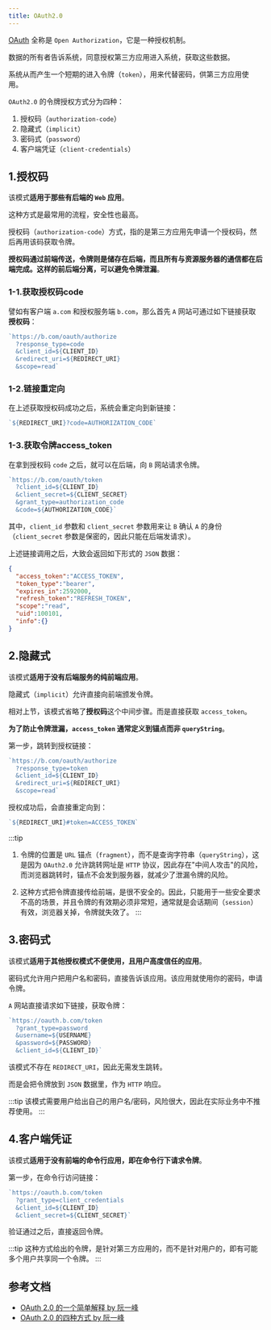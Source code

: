 ```yaml
---
title: OAuth2.0
---
```


[OAuth](https://datatracker.ietf.org/doc/html/rfc6749) 全称是 `Open Authorization`，它是一种授权机制。

数据的所有者告诉系统，同意授权第三方应用进入系统，获取这些数据。

系统从而产生一个短期的进入令牌（`token`），用来代替密码，供第三方应用使用。

`OAuth2.0` 的令牌授权方式分为四种：

1. 授权码（`authorization-code`）
2. 隐藏式（`implicit`）
3. 密码式（`password`）
4. 客户端凭证（`client-credentials`）

## 1.授权码

该模式**适用于那些有后端的 `Web` 应用**。

这种方式是最常用的流程，安全性也最高。

授权码（`authorization-code`）方式，指的是第三方应用先申请一个授权码，然后再用该码获取令牌。

**授权码通过前端传送，令牌则是储存在后端，而且所有与资源服务器的通信都在后端完成。这样的前后端分离，可以避免令牌泄漏**。

### 1-1.获取授权码code

譬如有客户端 `a.com` 和授权服务端 `b.com`，那么首先 `A` 网站可通过如下链接获取**授权码**：

```js
`https://b.com/oauth/authorize
  ?response_type=code
  &client_id=${CLIENT_ID}
  &redirect_uri=${REDIRECT_URI}
  &scope=read`
```

### 1-2.链接重定向

在上述获取授权码成功之后，系统会重定向到新链接：

```js
`${REDIRECT_URI}?code=AUTHORIZATION_CODE`
```

### 1-3.获取令牌access_token

在拿到授权码 `code` 之后，就可以在后端，向 `B` 网站请求令牌。

```js
`https://b.com/oauth/token
  ?client_id=${CLIENT_ID}
  &client_secret=${CLIENT_SECRET}
  &grant_type=authorization_code
  &code=${AUTHORIZATION_CODE}`
```

其中，`client_id` 参数和 `client_secret` 参数用来让 `B` 确认 `A` 的身份（`client_secret` 参数是保密的，因此只能在后端发请求）。

上述链接调用之后，大致会返回如下形式的 `JSON` 数据：

```json
{    
  "access_token":"ACCESS_TOKEN",
  "token_type":"bearer",
  "expires_in":2592000,
  "refresh_token":"REFRESH_TOKEN",
  "scope":"read",
  "uid":100101,
  "info":{}
}
```

## 2.隐藏式

该模式**适用于没有后端服务的纯前端应用**。

隐藏式（`implicit`）允许直接向前端颁发令牌。

相对上节，该模式省略了**授权码**这个中间步骤。而是直接获取 `access_token`。

**为了防止令牌泄漏，`access_token` 通常定义到锚点而非 `queryString`**。

第一步，跳转到授权链接：

```js
`https://b.com/oauth/authorize
  ?response_type=token
  &client_id=${CLIENT_ID}
  &redirect_uri=${REDIRECT_URI}
  &scope=read`
```

授权成功后，会直接重定向到：

```js
`${REDIRECT_URI}#token=ACCESS_TOKEN`
```

:::tip
1. 令牌的位置是 `URL` 锚点（`fragment`），而不是查询字符串（`queryString`），这是因为 `OAuth2.0` 允许跳转网址是 `HTTP` 协议，因此存在"中间人攻击"的风险，而浏览器跳转时，锚点不会发到服务器，就减少了泄漏令牌的风险。

2. 这种方式把令牌直接传给前端，是很不安全的。因此，只能用于一些安全要求不高的场景，并且令牌的有效期必须非常短，通常就是会话期间（`session`）有效，浏览器关掉，令牌就失效了。
:::

## 3.密码式

该模式**适用于其他授权模式不便使用，且用户高度信任的应用**。

密码式允许用户把用户名和密码，直接告诉该应用。该应用就使用你的密码，申请令牌。

`A` 网站直接请求如下链接，获取令牌：

```js
`https://oauth.b.com/token
  ?grant_type=password
  &username=${USERNAME}
  &password=${PASSWORD}
  &client_id=${CLIENT_ID}`
```

该模式不存在 `REDIRECT_URI`，因此无需发生跳转。

而是会把令牌放到 `JSON` 数据里，作为 `HTTP` 响应。

:::tip
该模式需要用户给出自己的用户名/密码，风险很大，因此在实际业务中不推荐使用。
:::

## 4.客户端凭证

该模式**适用于没有前端的命令行应用，即在命令行下请求令牌**。

第一步，在命令行访问链接：

```js
`https://oauth.b.com/token
  ?grant_type=client_credentials
  &client_id=${CLIENT_ID}
  &client_secret=${CLIENT_SECRET}`
```

验证通过之后，直接返回令牌。

:::tip
这种方式给出的令牌，是针对第三方应用的，而不是针对用户的，即有可能多个用户共享同一个令牌。
:::

## 参考文档

- [OAuth 2.0 的一个简单解释 by 阮一峰](https://www.ruanyifeng.com/blog/2019/04/oauth_design.html)
- [OAuth 2.0 的四种方式 by 阮一峰](https://www.ruanyifeng.com/blog/2019/04/oauth-grant-types.html)
